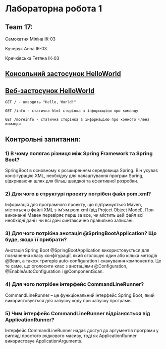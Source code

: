 # Лабораторна робота 1

## Team 17:
Самохатня Міліна ІК-03 

Кучерук Анна ІК-03 

Кречківська Тетяна ІК-03 

## [Консольний застосунок HelloWorld](https://github.com/tusya69/spring/tree/main/spring/laba1/MySpringConsoleHelloWorld)

## [Веб-застосунок HelloWorld](https://github.com/tusya69/spring/tree/main/spring/laba1/MySpringWebHelloWorld)
`GET / - виводить "Hello, World!"` 

`GET /info - статична html сторінка з інформацією про команду` 

`GET /moreinfo - статична сторінка з інформацією про кожного члена команди` 

## Контрольні запитання:
### 1) В чому полягає різниця між Spring Framework та Spring Boot?

SpringBoot в основному є розширенням середовища Spring. Він усуває конфігурацію XML, необхідну для налаштування програм Spring, відкриваючи шлях для більш швидкої та ефективної розробки. 
### 2) Для чого в структурі проекту потрібен файл pom.xml?

Інформація для програмного проекту, що підтримується Maven, міститься в файлі XML з ім'ям pom.xml (від Project Object Model). При виконанні Мавен перевіряє перш за все, чи містить цей файл всі необхідні дані і чи всі дані синтаксично правильно записані.
### 3) Для чого потрібна анотація @SpringBootApplication? Що буде, якщо її прибрати?

Анотація Spring Boot @SpringBootApplication використовується для позначення класу конфігурації, який оголошує один або кілька методів @Bean, а також тригерів auto-configuration і сканування компонентів. Це те саме, що оголосити клас з анотаціями @Configuration, @EnableAutoConfiguration і @ComponentScan.
### 4) Для чого потрібен інтерфейс CommandLineRunner?

CommandLineRunner – це функціональний інтерфейс Spring Boot, який використовується для запуску коду при запуску програми. 
### 5) Чим інтерфейс CommandLineRunner відрізняється від ApplicationRunner?

Інтерфейс CommandLineRunner надає доступ до аргументів програми у вигляді простого рядкового масиву, тоді як ApplicationRunner використовує ApplicationArguments.
